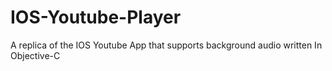 # IOS-Youtube-Player
A replica of the IOS Youtube App that supports background audio written In Objective-C
